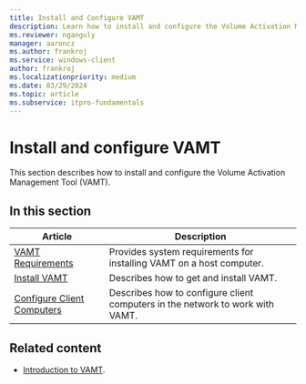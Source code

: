 ```yaml
---
title: Install and Configure VAMT
description: Learn how to install and configure the Volume Activation Management Tool (VAMT), and learn where to find information about the process.
ms.reviewer: nganguly
manager: aaroncz
ms.author: frankroj
ms.service: windows-client
author: frankroj
ms.localizationpriority: medium
ms.date: 03/29/2024
ms.topic: article
ms.subservice: itpro-fundamentals
---
```


# Install and configure VAMT

This section describes how to install and configure the Volume Activation Management Tool (VAMT).

## In this section

|Article |Description |
|-------|------------|
|[VAMT Requirements](vamt-requirements.md) |Provides system requirements for installing VAMT on a host computer. |
|[Install VAMT](install-vamt.md) |Describes how to get and install VAMT. |
|[Configure Client Computers](configure-client-computers-vamt.md) |Describes how to configure client computers in the network to work with VAMT. |

## Related content

- [Introduction to VAMT](introduction-vamt.md).
